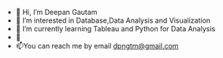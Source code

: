 - 👋 Hi, I’m Deepan Gautam
- 👀 I’m interested in Database,Data Analysis and Visualization
- 🌱 I’m currently learning Tableau and Python for Data Analysis
- 💞️ 
- 📫You can reach me by email dpngtm@gmail.com


